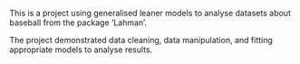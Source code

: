
This is a project using generalised leaner models to analyse datasets about baseball from the package ‘Lahman’.

The project demonstrated data cleaning, data manipulation, and fitting appropriate models to analyse results.

